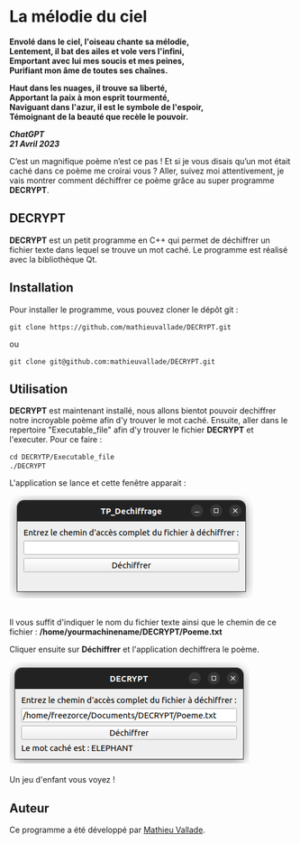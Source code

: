 <div id="top"></div>

# La mélodie du ciel

__Envolé dans le ciel, l'oiseau chante sa mélodie,__  
__Lentement, il bat des ailes et vole vers l'infini,__  
__Emportant avec lui mes soucis et mes peines,__  
__Purifiant mon âme de toutes ses chaînes.__

__Haut dans les nuages, il trouve sa liberté,__  
__Apportant la paix à mon esprit tourmenté,__  
__Naviguant dans l'azur, il est le symbole de l'espoir,__  
__Témoignant de la beauté que recèle le pouvoir.__

__*ChatGPT*__    
__*21 Avril 2023*__


C’est un magnifique poème n’est ce pas ! Et si je vous disais qu’un mot était caché dans ce poème me croirai vous ? Aller, suivez moi attentivement, je vais montrer comment déchiffrer ce poème grâce au super programme __DECRYPT__.

## DECRYPT

__DECRYPT__ est un petit programme en C++ qui permet de déchiffrer un fichier texte dans lequel se trouve un mot caché. Le programme est réalisé avec la bibliothèque Qt.

## Installation

Pour installer le programme, vous pouvez cloner le dépôt git :

```
git clone https://github.com/mathieuvallade/DECRYPT.git
```
ou
```
git clone git@github.com:mathieuvallade/DECRYPT.git
```
## Utilisation
__DECRYPT__ est maintenant installé, nous allons bientot pouvoir dechiffrer notre incroyable poème afin d'y trouver le mot caché.
Ensuite, aller dans le repertoire "Executable_file" afin d'y trouver le fichier __DECRYPT__ et l'executer.
Pour ce faire :

```
cd DECRYTP/Executable_file
./DECRYPT
```
L'application se lance et cette fenêtre apparait :

<div>
    <img src="Images/Fenetre.png" width="433" height="182">
  </br></br>
</div>

Il vous suffit d'indiquer le nom du fichier texte ainsi que le chemin de ce fichier : __/home/yourmachinename/DECRYPT/Poeme.txt__

Cliquer ensuite sur __Déchiffrer__ et l'application dechiffrera le poème.
<div>
    <img src="Images/Result.png"  width="426" height="180">
  </br></br>
</div>
Un jeu d'enfant vous voyez !

## Auteur

Ce programme a été développé par [Mathieu Vallade](https://github.com/mathieuvallade).

